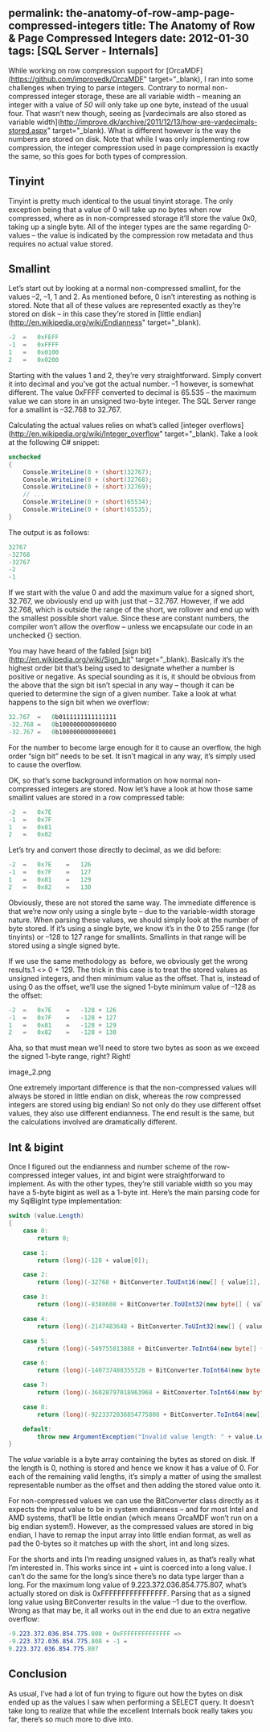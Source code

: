 permalink: the-anatomy-of-row-amp-page-compressed-integers
title: The Anatomy of Row & Page Compressed Integers
date: 2012-01-30
tags: [SQL Server - Internals]
---
While working on row compression support for [OrcaMDF](https://github.com/improvedk/OrcaMDF" target="_blank), I ran into some challenges when trying to parse integers. Contrary to normal non-compressed integer storage, these are all variable width – meaning an integer with a value of *50* will only take up one byte, instead of the usual four. That wasn’t new though, seeing as [vardecimals are also stored as variable width](http://improve.dk/archive/2011/12/13/how-are-vardecimals-stored.aspx" target="_blank). What is different however is the way the numbers are stored on disk. Note that while I was only implementing row compression, the integer compression used in page compression is exactly the same, so this goes for both types of compression.

<!-- more -->

## Tinyint

Tinyint is pretty much identical to the usual tinyint storage. The only exception being that a value of 0 will take up no bytes when row compressed, where as in non-compressed storage it’ll store the value 0x0, taking up a single byte. All of the integer types are the same regarding 0-values – the value is indicated by the compression row metadata and thus requires no actual value stored.

## Smallint

Let’s start out by looking at a normal non-compressed smallint, for the values –2, –1, 1 and 2. As mentioned before, 0 isn’t interesting as nothing is stored. Note that all of these values are represented exactly as they’re stored on disk – in this case they’re stored in [little endian](http://en.wikipedia.org/wiki/Endianness" target="_blank).

```csharp
-2	=	0xFEFF
-1	=	0xFFFF
1	=	0x0100
2	=	0x0200
```

Starting with the values 1 and 2, they’re very straightforward. Simply convert it into decimal and you’ve got the actual number. –1 however, is somewhat different. The value 0xFFFF converted to decimal is 65.535 – the maximum value we can store in an unsigned two-byte integer. The SQL Server range for a smallint is –32.768 to 32.767.

Calculating the actual values relies on what’s called [integer overflows](http://en.wikipedia.org/wiki/Integer_overflow" target="_blank). Take a look at the following C# snippet:

```csharp
unchecked
{
	Console.WriteLine(0 + (short)32767);
	Console.WriteLine(0 + (short)32768);
	Console.WriteLine(0 + (short)32769);
	// ...
	Console.WriteLine(0 + (short)65534);
	Console.WriteLine(0 + (short)65535);
}
```

The output is as follows:

```csharp
32767
-32768
-32767
-2
-1
```

If we start with the value 0 and add the maximum value for a signed short, 32.767, we obviously end up with just that – 32.767. However, if we add 32.768, which is outside the range of the short, we rollover and end up with the smallest possible short value. Since these are constant numbers, the compiler won’t allow the overflow – unless we encapsulate our code in an unchecked {} section.

You may have heard of the fabled [sign bit](http://en.wikipedia.org/wiki/Sign_bit" target="_blank). Basically it’s the highest order bit that’s being used to designate whether a number is positive or negative. As special sounding as it is, it should be obvious from the above that the sign bit isn’t special in any way – though it can be queried to determine the sign of a given number. Take a look at what happens to the sign bit when we overflow:

```csharp
32.767	=	0b0111111111111111
-32.768	=	0b1000000000000000
-32.767	=	0b1000000000000001
```

For the number to become large enough for it to cause an overflow, the high order “sign bit” needs to be set. It isn’t magical in any way, it’s simply used to cause the overflow.

OK, so that’s some background information on how normal non-compressed integers are stored. Now let’s have a look at how those same smallint values are stored in a row compressed table:

```csharp
-2	=	0x7E
-1	=	0x7F
1	=	0x81
2	=	0x82
```

Let’s try and convert those directly to decimal, as we did before:

```csharp
-2	=	0x7E	=	126
-1	=	0x7F	=	127
1	=	0x81	=	129
2	=	0x82	=	130
```

Obviously, these are not stored the same way. The immediate difference is that we’re now only using a single byte – due to the variable-width storage nature. When parsing these values, we should simply look at the number of byte stored. If it’s using a single byte, we know it’s in the 0 to 255 range (for tinyints) or –128 to 127 range for smallints. Smallints in that range will be stored using a single signed byte.

If we use the same methodology as  before, we obviously get the wrong results.1 <> 0 + 129. The trick in this case is to treat the stored values as unsigned integers, and then minimum value as the offset. That is, instead of using 0 as the offset, we’ll use the signed 1-byte minimum value of –128 as the offset:

```csharp
-2	=	0x7E	=	-128 + 126
-1	=	0x7F	=	-128 + 127
1	=	0x81	=	-128 + 129
2	=	0x82	=	-128 + 130
```

Aha, so that must mean we’ll need to store two bytes as soon as we exceed the signed 1-byte range, right? Right!

image_2.png

One extremely important difference is that the non-compressed values will always be stored in little endian on disk, whereas the row compressed integers are stored using big endian! So not only do they use different offset values, they also use different endianness. The end result is the same, but the calculations involved are dramatically different.

## Int & bigint

Once I figured out the endianness and number scheme of the row-compressed integer values, int and bigint were straightforward to implement. As with the other types, they’re still variable width so you may have a 5-byte bigint as well as a 1-byte int. Here’s the main parsing code for my SqlBigInt type implementation:

```csharp
switch (value.Length)
{
	case 0:
		return 0;

	case 1:
		return (long)(-128 + value[0]);

	case 2:
		return (long)(-32768 + BitConverter.ToUInt16(new[] { value[1], value[0] }, 0));

	case 3:
		return (long)(-8388608 + BitConverter.ToUInt32(new byte[] { value[2], value[1], value[0], 0 }, 0));

	case 4:
		return (long)(-2147483648 + BitConverter.ToUInt32(new[] { value[3], value[2], value[1], value[0] }, 0));

	case 5:
		return (long)(-549755813888 + BitConverter.ToInt64(new byte[] { value[4], value[3], value[2], value[1], value[0], 0, 0, 0 }, 0));

	case 6:
		return (long)(-140737488355328 + BitConverter.ToInt64(new byte[] { value[5], value[4], value[3], value[2], value[1], value[0], 0, 0 }, 0));

	case 7:
		return (long)(-36028797018963968 + BitConverter.ToInt64(new byte[] { value[6], value[5], value[4], value[3], value[2], value[1], value[0], 0 }, 0));

	case 8:
		return (long)(-9223372036854775808 + BitConverter.ToInt64(new[] { value[7], value[6], value[5], value[4], value[3], value[2], value[1], value[0] }, 0));

	default:
		throw new ArgumentException("Invalid value length: " + value.Length);
}
```

The *value* variable is a byte array containing the bytes as stored on disk. If the length is 0, nothing is stored and hence we know it has a value of 0. For each of the remaining valid lengths, it’s simply a matter of using the smallest representable number as the offset and then adding the stored value onto it.

For non-compressed values we can use the BitConverter class directly as it expects the input value to be in system endianness – and for most Intel and AMD systems, that’ll be little endian (which means OrcaMDF won’t run on a big endian system!). However, as the compressed values are stored in big endian, I have to remap the input array into little endian format, as well as pad the 0-bytes so it matches up with the short, int and long sizes.

For the shorts and ints I’m reading unsigned values in, as that’s really what I’m interested in. This works since int + uint is coerced into a long value. I can’t do the same for the long’s since there’s no data type larger than a long. For the maximum long value of 9.223.372.036.854.775.807, what’s actually stored on disk is 0xFFFFFFFFFFFFFFFF. Parsing that as a signed long value using BitConverter results in the value –1 due to the overflow. Wrong as that may be, it all works out in the end due to an extra negative overflow:

```csharp
-9.223.372.036.854.775.808 + 0xFFFFFFFFFFFFFF =>
-9.223.372.036.854.775.808 + -1 =
9.223.372.036.854.775.807
```

## Conclusion

As usual, I’ve had a lot of fun trying to figure out how the bytes on disk ended up as the values I saw when performing a SELECT query. It doesn’t take long to realize that while the excellent Internals book really takes you far, there’s so much more to dive into.

